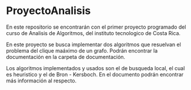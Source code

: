 # ProyectoAnalisis
En este repositorio se encontrarán con el primer proyecto
programado del curso de Analisis de Algoritmos, del instituto tecnologico de Costa Rica.

En este proyecto se busca implementar dos algoritmos que resuelvan el problema del clique maáximo de un grafo.
Podrán encontrar la documentación en la carpeta de documentación. 

Los algoritmos implementados y usados son el de busqueda local, el cual es heuristico y el de Bron - Kersboch.
En el documento podrán encontrar más información al respecto. 

